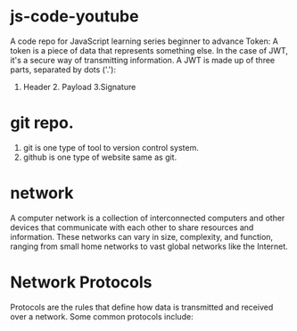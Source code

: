 # js-code-youtube
A code repo for JavaScript learning series beginner to advance
Token: A token is a piece of data that represents something else. In the case of JWT, it's a secure way of transmitting information.
A JWT is made up of three parts, separated by dots ('.'):
1. Header 2. Payload 3.Signature
# git repo.
1. git is one type of tool to version control system.
2. github is one type of website same as git.

# network
A computer network is a collection of interconnected computers and other devices that communicate with each other to share resources and information. These networks can vary in size, complexity, and function, ranging from small home networks to vast global networks like the Internet.

# Network Protocols
Protocols are the rules that define how data is transmitted and received over a network. Some common protocols include:
